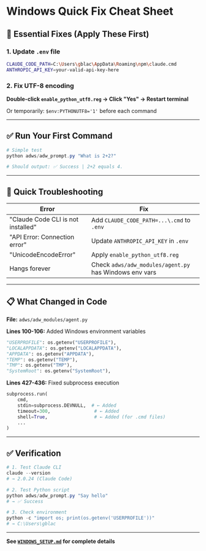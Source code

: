 # Windows Quick Fix Cheat Sheet

## 🚨 Essential Fixes (Apply These First)

### 1. Update `.env` file
```bash
CLAUDE_CODE_PATH=C:\Users\gblac\AppData\Roaming\npm\claude.cmd
ANTHROPIC_API_KEY=your-valid-api-key-here
```

### 2. Fix UTF-8 encoding
**Double-click `enable_python_utf8.reg` → Click "Yes" → Restart terminal**

Or temporarily: `$env:PYTHONUTF8='1'` before each command

---

## ✅ Run Your First Command

```powershell
# Simple test
python adws/adw_prompt.py "What is 2+2?"

# Should output: ✅ Success | 2+2 equals 4.
```

---

## 🐛 Quick Troubleshooting

| Error | Fix |
|-------|-----|
| "Claude Code CLI is not installed" | Add `CLAUDE_CODE_PATH=...\.cmd` to `.env` |
| "API Error: Connection error" | Update `ANTHROPIC_API_KEY` in `.env` |
| "UnicodeEncodeError" | Apply `enable_python_utf8.reg` |
| Hangs forever | Check `adws/adw_modules/agent.py` has Windows env vars |

---

## 📋 What Changed in Code

**File:** `adws/adw_modules/agent.py`

**Lines 100-106:** Added Windows environment variables
```python
"USERPROFILE": os.getenv("USERPROFILE"),
"LOCALAPPDATA": os.getenv("LOCALAPPDATA"),
"APPDATA": os.getenv("APPDATA"),
"TEMP": os.getenv("TEMP"),
"TMP": os.getenv("TMP"),
"SystemRoot": os.getenv("SystemRoot"),
```

**Lines 427-436:** Fixed subprocess execution
```python
subprocess.run(
    cmd,
    stdin=subprocess.DEVNULL,  # ← Added
    timeout=300,                # ← Added
    shell=True,                 # ← Added (for .cmd files)
    ...
)
```

---

## ✅ Verification

```powershell
# 1. Test Claude CLI
claude --version
# → 2.0.24 (Claude Code)

# 2. Test Python script
python adws/adw_prompt.py "Say hello"
# → ✅ Success

# 3. Check environment
python -c "import os; print(os.getenv('USERPROFILE'))"
# → C:\Users\gblac
```

---

**See [`WINDOWS_SETUP.md`](WINDOWS_SETUP.md) for complete details**

